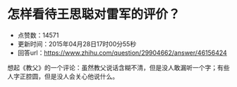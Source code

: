 # 怎样看待王思聪对雷军的评价？
- 点赞数：14571
- 更新时间：2015年04月28日17时00分55秒
- 回答url：https://www.zhihu.com/question/29904662/answer/46156424
<body>
 <p data-pid="6eTA9Lh5">想起《教父》的一个评论：虽然教父说话含糊不清，但是没人敢漏听一个字；有些人字正腔圆，但是没人会关心他说什么。</p>
</body>